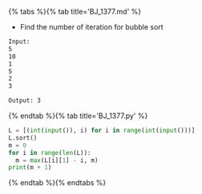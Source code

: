 {% tabs %}{% tab title='BJ_1377.md' %}

* Find the number of iteration for bubble sort

```txt
Input:
5
10
1
5
2
3

Output: 3
```

{% endtab %}{% tab title='BJ_1377.py' %}

```py
L = [(int(input()), i) for i in range(int(input()))]
L.sort()
m = 0
for i in range(len(L)):
  m = max(L[i][1] - i, m)
print(m + 1)
```

{% endtab %}{% endtabs %}
